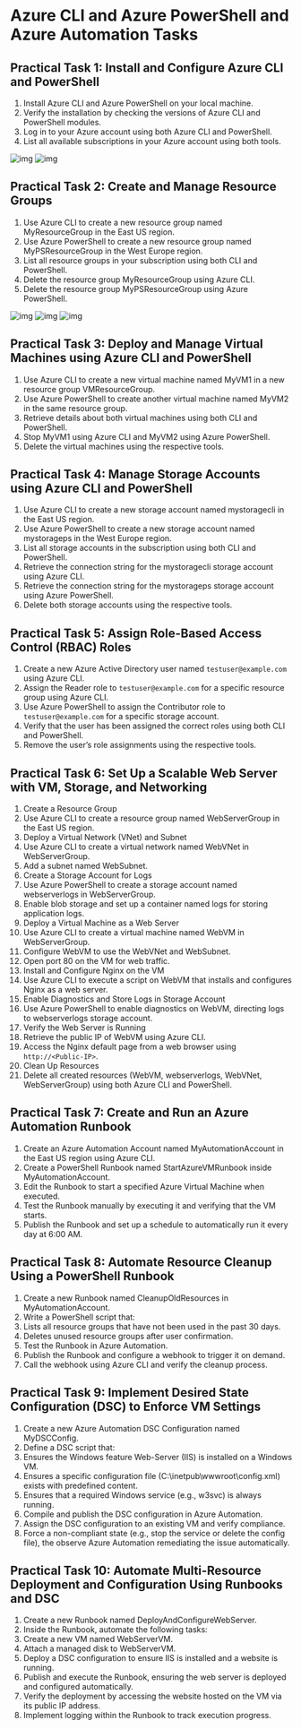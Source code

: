 # Azure CLI and Azure PowerShell and Azure Automation Tasks

## Practical Task 1: Install and Configure Azure CLI and PowerShell

1. Install Azure CLI and Azure PowerShell on your local machine.
2. Verify the installation by checking the versions of Azure CLI and PowerShell modules.
3. Log in to your Azure account using both Azure CLI and PowerShell.
4. List all available subscriptions in your Azure account using both tools.

![img](/screenshots/1_1.png)
![img](/screenshots/1_2.png)

## Practical Task 2: Create and Manage Resource Groups

1. Use Azure CLI to create a new resource group named MyResourceGroup in the East US region.
2. Use Azure PowerShell to create a new resource group named MyPSResourceGroup in the West Europe region.
3. List all resource groups in your subscription using both CLI and PowerShell.
4. Delete the resource group MyResourceGroup using Azure CLI.
5. Delete the resource group MyPSResourceGroup using Azure PowerShell.

![img](/screenshots/2_1.png)
![img](/screenshots/2_2.png)
![img](/screenshots/2_3.png)

## Practical Task 3: Deploy and Manage Virtual Machines using Azure CLI and PowerShell

1. Use Azure CLI to create a new virtual machine named MyVM1 in a new resource group VMResourceGroup.
2. Use Azure PowerShell to create another virtual machine named MyVM2 in the same resource group.
3. Retrieve details about both virtual machines using both CLI and PowerShell.
4. Stop MyVM1 using Azure CLI and MyVM2 using Azure PowerShell.
5. Delete the virtual machines using the respective tools.

## Practical Task 4: Manage Storage Accounts using Azure CLI and PowerShell

1. Use Azure CLI to create a new storage account named mystoragecli in the East US region.
2. Use Azure PowerShell to create a new storage account named mystorageps in the West Europe region.
3. List all storage accounts in the subscription using both CLI and PowerShell.
4. Retrieve the connection string for the mystoragecli storage account using Azure CLI.
5. Retrieve the connection string for the mystorageps storage account using Azure PowerShell.
6. Delete both storage accounts using the respective tools.

## Practical Task 5: Assign Role-Based Access Control (RBAC) Roles

1. Create a new Azure Active Directory user named ```testuser@example.com``` using Azure CLI.
2. Assign the Reader role to ```testuser@example.com``` for a specific resource group using Azure CLI.
3. Use Azure PowerShell to assign the Contributor role to ```testuser@example.com``` for a specific storage account.
4. Verify that the user has been assigned the correct roles using both CLI and PowerShell.
5. Remove the user’s role assignments using the respective tools.

## Practical Task 6: Set Up a Scalable Web Server with VM, Storage, and Networking

1. Create a Resource Group
2. Use Azure CLI to create a resource group named WebServerGroup in the East US region.
3. Deploy a Virtual Network (VNet) and Subnet
4. Use Azure CLI to create a virtual network named WebVNet in WebServerGroup.
5. Add a subnet named WebSubnet.
6. Create a Storage Account for Logs
7. Use Azure PowerShell to create a storage account named webserverlogs in WebServerGroup.
8. Enable blob storage and set up a container named logs for storing application logs.
9. Deploy a Virtual Machine as a Web Server
10. Use Azure CLI to create a virtual machine named WebVM in WebServerGroup.
11. Configure WebVM to use the WebVNet and WebSubnet.
12. Open port 80 on the VM for web traffic.
13. Install and Configure Nginx on the VM
14. Use Azure CLI to execute a script on WebVM that installs and configures Nginx as a web server.
15. Enable Diagnostics and Store Logs in Storage Account
16. Use Azure PowerShell to enable diagnostics on WebVM, directing logs to webserverlogs storage account.
17. Verify the Web Server is Running
18. Retrieve the public IP of WebVM using Azure CLI.
19. Access the Nginx default page from a web browser using ```http://<Public-IP>```.
20. Clean Up Resources
21. Delete all created resources (WebVM, webserverlogs, WebVNet, WebServerGroup) using both Azure CLI and PowerShell.

## Practical Task 7: Create and Run an Azure Automation Runbook

1. Create an Azure Automation Account named MyAutomationAccount in the East US region using Azure CLI.
2. Create a PowerShell Runbook named StartAzureVMRunbook inside MyAutomationAccount.
3. Edit the Runbook to start a specified Azure Virtual Machine when executed.
4. Test the Runbook manually by executing it and verifying that the VM starts.
5. Publish the Runbook and set up a schedule to automatically run it every day at 6:00 AM.

## Practical Task 8: Automate Resource Cleanup Using a PowerShell Runbook

1. Create a new Runbook named CleanupOldResources in MyAutomationAccount.
2. Write a PowerShell script that:
3. Lists all resource groups that have not been used in the past 30 days.
4. Deletes unused resource groups after user confirmation.
5. Test the Runbook in Azure Automation.
6. Publish the Runbook and configure a webhook to trigger it on demand.
7. Call the webhook using Azure CLI and verify the cleanup process.

## Practical Task 9: Implement Desired State Configuration (DSC) to Enforce VM Settings

1. Create a new Azure Automation DSC Configuration named MyDSCConfig.
2. Define a DSC script that:
3. Ensures the Windows feature Web-Server (IIS) is installed on a Windows VM.
4. Ensures a specific configuration file (C:\inetpub\wwwroot\config.xml) exists with predefined content.
5. Ensures that a required Windows service (e.g., w3svc) is always running.
6. Compile and publish the DSC configuration in Azure Automation.
7. Assign the DSC configuration to an existing VM and verify compliance.
8. Force a non-compliant state (e.g., stop the service or delete the config file), the observe Azure Automation remediating the issue automatically.

## Practical Task 10: Automate Multi-Resource Deployment and Configuration Using Runbooks and DSC

1. Create a new Runbook named DeployAndConfigureWebServer.
2. Inside the Runbook, automate the following tasks:
3. Create a new VM named WebServerVM.
4. Attach a managed disk to WebServerVM.
5. Deploy a DSC configuration to ensure IIS is installed and a website is running.
6. Publish and execute the Runbook, ensuring the web server is deployed and configured automatically.
7. Verify the deployment by accessing the website hosted on the VM via its public IP address.
8. Implement logging within the Runbook to track execution progress.
